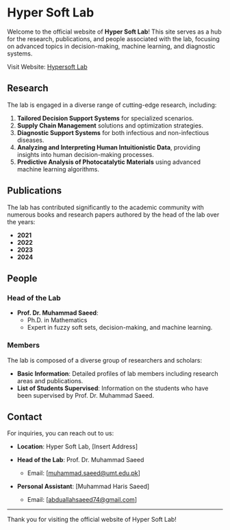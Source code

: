 # Hyper Soft Lab

Welcome to the official website of **Hyper Soft Lab**! This site serves as a hub for the research, publications, and people associated with the lab, focusing on advanced topics in decision-making, machine learning, and diagnostic systems.

Visit Website: [Hypersoft Lab](https://hypersoft-lab.vercel.app/)

## Research

The lab is engaged in a diverse range of cutting-edge research, including:

1. **Tailored Decision Support Systems** for specialized scenarios.
2. **Supply Chain Management** solutions and optimization strategies.
3. **Diagnostic Support Systems** for both infectious and non-infectious diseases.
4. **Analyzing and Interpreting Human Intuitionistic Data**, providing insights into human decision-making processes.
5. **Predictive Analysis of Photocatalytic Materials** using advanced machine learning algorithms.

## Publications

The lab has contributed significantly to the academic community with numerous books and research papers authored by the head of the lab over the years:

- **2021**
- **2022**
- **2023**
- **2024**

## People

### Head of the Lab
- **Prof. Dr. Muhammad Saeed**: 
  - Ph.D. in Mathematics
  - Expert in fuzzy soft sets, decision-making, and machine learning.

### Members
The lab is composed of a diverse group of researchers and scholars:
- **Basic Information**: Detailed profiles of lab members including research areas and publications.
- **List of Students Supervised**: Information on the students who have been supervised by Prof. Dr. Muhammad Saeed.

## Contact

For inquiries, you can reach out to us:

- **Location**: Hyper Soft Lab, [Insert Address]
- **Head of the Lab**: Prof. Dr. Muhammad Saeed
  - Email: [muhammad.saeed@umt.edu.pk]

- **Personal Assistant**: [Muhammad Haris Saeed]
  - Email: [abduallahsaeed74@gmail.com]


---

Thank you for visiting the official website of Hyper Soft Lab!
